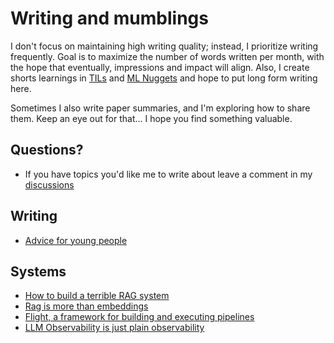 # Writing and mumblings

I don't focus on maintaining high writing quality; instead, I prioritize writing frequently.
Goal is to maximize the number of words written per month, with the hope that eventually, impressions and impact will align.
Also, I create shorts learnings in [TILs][til] and [ML Nuggets][ml_nugget] and hope to put long form writing here.


Sometimes I also write paper summaries, and I'm exploring how to share them. Keep an eye out for that...
I hope you find something valuable.

## Questions?

- If you have topics you'd like me to write about leave a comment in my [discussions](github.com/tshrjn/notes-www/discussions)

## Writing

- [Advice for young people](./posts/advice.md)

## Systems

- [How to build a terrible RAG system](./posts/rag-inverted.md)
- [Rag is more than embeddings](./posts/rag.md)
- [Flight, a framework for building and executing pipelines](./posts/recsys-frameworks.md)
- [LLM Observability is just plain observability](./posts/llmops.md)


[ml_nugget]: https://tshrjn.notion.site/bda061498f6546668ad706285d03bb0b?v=0bef20607646441daae44c48f95cf642&pvs=4
[til]: https://tshrjn.notion.site/09e13a8a576e4493a8ab7fb065a27ad9?v=c979dc94d19844859dcd33cae97a48ab&pvs=4